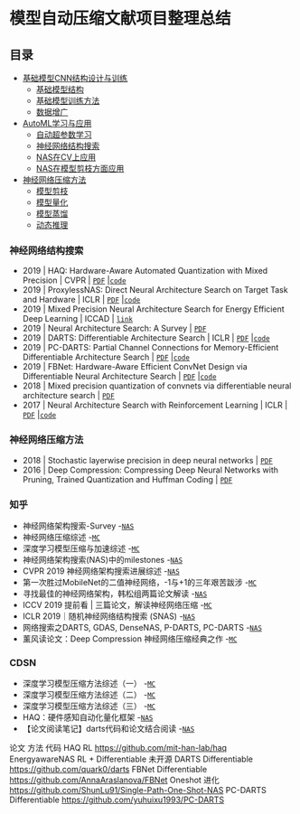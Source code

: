 # 模型自动压缩文献项目整理总结

## 目录
+ [基础模型CNN结构设计与训练](#基础模型CNN结构设计与训练)
  - [基础模型结构](#基础模型结构)
  - [基础模型训练方法](#基础模型训练方法)
  - [数据增广](#数据增广)
+ [AutoML学习与应用](#AutoML学习与应用)
  - [自动超参数学习](#自动超参数学习)
  - [神经网络结构搜索](#神经网络结构搜索)
  - [NAS在CV上应用](#NAS在CV上应用)
  - [NAS在模型剪枝方面应用](#NAS在模型剪枝方面应用)
+ [神经网络压缩方法](#神经网络压缩方法)
  - [模型剪枝](#模型剪枝)
  - [模型量化](#模型量化)
  - [模型蒸馏](#模型蒸馏)
  - [动态推理](#动态推理)
 
 
### 神经网络结构搜索
+ 2019 | HAQ: Hardware-Aware Automated Quantization with Mixed Precision  | CVPR | [`PDF`](https://arxiv.org/pdf/1811.08886.pdf) |[`code`](https://github.com/mit-han-lab/haq)
+ 2019 | ProxylessNAS: Direct Neural Architecture Search on Target Task and Hardware | ICLR | [`PDF`](https://arxiv.org/pdf/1812.00332.pdf) |[`code`](https://github.com/mit-han-lab/proxylessnas)
+ 2019 | Mixed Precision Neural Architecture Search for Energy Efficient Deep Learning | ICCAD | [`link`](https://www.researchgate.net/publication/337821437_Mixed_Precision_Neural_Architecture_Search_for_Energy_Efficient_Deep_Learning)
+ 2019 | Neural Architecture Search: A Survey  | [`PDF`](https://arxiv.org/pdf/1808.05377v2.pdf)
+ 2019 | DARTS: Differentiable Architecture Search  | ICLR | [`PDF`](https://arxiv.org/pdf/1806.09055.pdf) |[`code`](https://github.com/quark0/darts)
+ 2019 | PC-DARTS: Partial Channel Connections for Memory-Efficient Differentiable Architecture Search | [`PDF`](https://arxiv.org/pdf/1907.05737v1.pdf) |[`code`](https://github.com/yuhuixu1993/PC-DARTS)
+ 2019 | FBNet: Hardware-Aware Efficient ConvNet Design via Differentiable Neural Architecture Search | [`PDF`](https://arxiv.org/pdf/1812.03443v1.pdf) |[`code`](https://github.com/yuhuixu1993/PC-DARTS)
+ 2018 | Mixed precision quantization of convnets via differentiable neural architecture search | [`PDF`](https://arxiv.org/pdf/1812.00090.pdf)
+ 2017 | Neural Architecture Search with Reinforcement Learning  | ICLR | [`PDF`](https://arxiv.org/pdf/1611.01578v2.pdf) |[`code`](https://github.com/titu1994/neural-architecture-search)


### 神经网络压缩方法

+ 2018 | Stochastic layerwise precision in deep neural networks | [`PDF`](https://arxiv.org/pdf/1807.00942.pdf)
+ 2016 | Deep Compression: Compressing Deep Neural Networks with Pruning, Trained Quantization and Huffman Coding | [`PDF`](https://arxiv.org/pdf/1510.00149.pdf)


### 知乎
- 神经网络架构搜索-Survey -[`NAS`](https://zhuanlan.zhihu.com/p/97558421)
- 神经网络压缩综述 -[`MC`](https://zhuanlan.zhihu.com/p/58705979)
- 深度学习模型压缩与加速综述 -[`MC`](http://www.tensorinfinity.com/paper_167.html)
- 神经网络架构搜索(NAS)中的milestones -[`NAS`](https://zhuanlan.zhihu.com/p/94252445)
- CVPR 2019 神经网络架构搜索进展综述 -[`NAS`](https://zhuanlan.zhihu.com/p/75631943)
- 第一次胜过MobileNet的二值神经网络，-1与+1的三年艰苦跋涉 -[`MC`](https://zhuanlan.zhihu.com/p/103577082)
- 寻找最佳的神经网络架构，韩松组两篇论文解读 -[`NAS`](https://zhuanlan.zhihu.com/p/81302444)
- ICCV 2019 提前看 | 三篇论文，解读神经网络压缩 -[`MC`](https://zhuanlan.zhihu.com/p/87938736)
- ICLR 2019｜随机神经网络结构搜索 (SNAS) -[`NAS`](https://zhuanlan.zhihu.com/p/53920376)
- 网络搜索之DARTS, GDAS, DenseNAS, P-DARTS, PC-DARTS -[`NAS`](https://zhuanlan.zhihu.com/p/73740783)
- 薰风读论文：Deep Compression 神经网络压缩经典之作 -[`MC`](https://zhuanlan.zhihu.com/p/77737098)

### CDSN
- 深度学习模型压缩方法综述（一） -[`MC`](https://blog.csdn.net/wspba/article/details/75671573)
- 深度学习模型压缩方法综述（二） -[`MC`](https://blog.csdn.net/wspba/article/details/75675554)
- 深度学习模型压缩方法综述（三） -[`MC`](https://blog.csdn.net/wspba/article/details/76039135)
- HAQ：硬件感知自动化量化框架 -[`NAS`](https://blog.csdn.net/librahfacebook/article/details/95733314)
- 【论文阅读笔记】darts代码和论文结合阅读 -[`NAS`](https://blog.csdn.net/zxfhahaha/article/details/102747427?depth_1-utm_source=distribute.pc_relevant.none-task&utm_source=distribute.pc_relevant.none-task)

论文	方法	代码
HAQ	RL	https://github.com/mit-han-lab/haq
EnergyawareNAS	RL + Differentiable	未开源
DARTS	Differentiable	https://github.com/quark0/darts
FBNet	Differentiable	https://github.com/AnnaAraslanova/FBNet
Oneshot	进化	https://github.com/ShunLu91/Single-Path-One-Shot-NAS
PC-DARTS	Differentiable	https://github.com/yuhuixu1993/PC-DARTS
